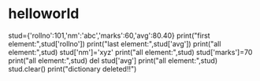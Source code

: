 # helloworld
stud={'rollno':101,'nm':'abc','marks':60,'avg':80.40}
print("first element:",stud['rollno'])
print("last element:",stud['avg'])
print("all element:",stud)
stud['nm']='xyz'
print("all element:",stud)
stud['marks']=70
print("all element:",stud)
del stud['avg']
print("all element:",stud)
stud.clear()
print("dictionary deleted!!")


      
